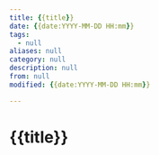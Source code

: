 ```yaml
---
title: {{title}}
date: {{date:YYYY-MM-DD HH:mm}}
tags:
  - null
aliases: null
category: null
description: null
from: null
modified: {{date:YYYY-MM-DD HH:mm}}

---
```


# {{title}}
